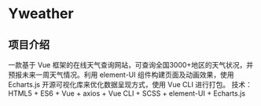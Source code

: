 # Yweather

## 项目介绍
一款基于 Vue 框架的在线天气查询网站，可查询全国3000+地区的天气状况，并预报未来一周天气情况。利用 element-UI 组件构建页面及动画效果，使用 Echarts.js 开源可视化库来优化数据呈现方式，使用 Vue CLI 进行打包。
技术：HTML5 + ES6 + Vue + axios + Vue CLI + SCSS + element-UI + Echarts.js
